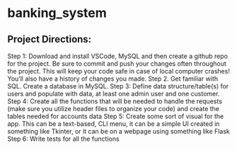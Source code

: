 # banking_system

## Project Directions:
Step 1: Download and install VSCode,  MySQL and then create a github repo for the project.  Be sure to commit and push your changes often throughout the project.  This will keep your code safe in case of local computer crashes!  You’ll also have a history of changes you made.
Step 2. Get familiar with SQL. Create a database in MySQL.
Step 3: Define data structure/table(s) for users and populate with data, at least one admin user and one customer.  
Step 4: Create all the functions that will be needed to handle the requests (make sure you utilize header files to organize your code) and create the tables needed for accounts data
Step 5: Create some sort of visual for the app. This can be a text-based, CLI menu, it can be a simple UI created in something like Tkinter, or it can be on a webpage using something like Flask
Step 6: Write tests for all the functions

